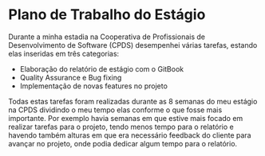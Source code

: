 # Plano de Trabalho do Estágio

Durante a minha estadia na Cooperativa de Profissionais de Desenvolvimento de Software (CPDS) desempenhei várias tarefas, estando elas inseridas em três categorias:

* Elaboração do relatório de estágio com o GitBook
* Quality Assurance e Bug fixing
* Implementação de novas features no projeto

Todas estas tarefas foram realizadas durante as 8 semanas do meu estágio na CPDS dividindo o meu tempo elas conforme o que fosse mais importante. Por exemplo havia semanas em que estive mais focado em realizar tarefas para o projeto, tendo menos tempo para o relatório e havendo também alturas em que era necessário feedback do cliente para avançar no projeto, onde podia dedicar algum tempo para o relatório.&#x20;
